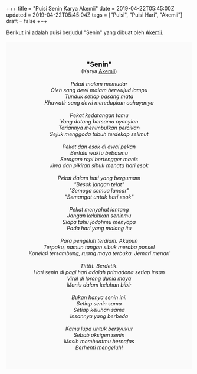 +++
title = "Puisi Senin Karya Akemii"
date = 2019-04-22T05:45:00Z
updated = 2019-04-22T05:45:04Z
tags = ["Puisi", "Puisi Hari", "Akemii"]
draft = false
+++

<div dir="ltr" style="text-align: left;" trbidi="on"><div style="text-align: justify;">Berikut ini adalah puisi berjudul "Senin" yang dibuat oleh <a href="https://www.wattpad.com/user/-Akemii-" target="_blank">Akemii</a>. </div><br /><div style="background: #FAFAFA; font-size: 14px; height: auto; margin: 0 auto; padding: 50px; text-align: center; width: auto;"><span style="font-size: 18px;"><b>"Senin"</b></span><br />(Karya <a href="https://www.sekata.web.id/tags/akemii" target="_blank">Akemii</a>) <br /><br /><i>Pekat malam memudar<br />Oleh sang dewi malam berwujud lampu<br />Tunduk setiap pasang mata<br />Khawatir sang dewi meredupkan cahayanya<br /><br />Pekat kedatangan tamu<br />Yang datang bersama nyanyian<br />Tariannya menimbulkan percikan<br />Sejuk menggoda tubuh terdekap selimut<br /><br />Pekat dan esok di awal pekan<br />Berlalu waktu bebasmu<br />Seragam rapi bertengger manis<br />Jiwa dan pikiran sibuk menata hari esok<br /><br />Pekat dalam hati yang bergumam<br />"Besok jangan telat"<br />"Semoga semua lancar"<br />"Semangat untuk hari esok"<br /><br />Pekat menyahut lantang<br />Jangan keluhkan seninmu<br />Siapa tahu jodohmu menyapa<br />Pada hari yang malang itu<br /><br />Para pengeluh terdiam. Akupun<br />Terpaku, namun tangan sibuk meraba ponsel<br />Koneksi tersambung, ruang maya terbuka. Jemari menari<br /><br />Tittttt. Berdetik.<br />Hari senin di pagi hari adalah primadona setiap insan<br />Viral di lorong dunia maya<br />Manis dalam keluhan bibir<br /><br />Bukan hanya senin ini.<br />Setiap senin sama<br />Setiap keluhan sama<br />Insannya yang berbeda<br /><br />Kamu lupa untuk bersyukur<br />Sebab oksigen senin<br />Masih membuatmu bernafas<br />Berhenti mengeluh!</i> </div></div>

